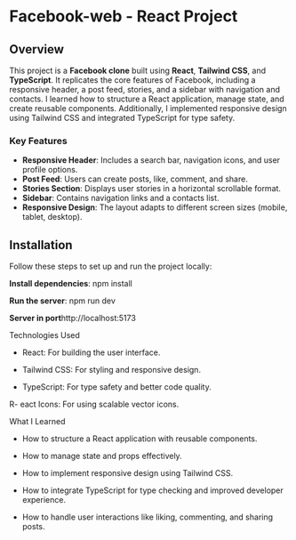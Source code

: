 # Facebook-web - React Project

## Overview
This project is a **Facebook clone** built using **React**, **Tailwind CSS**, and **TypeScript**. It replicates the core features of Facebook, including a responsive header, a post feed, stories, and a sidebar with navigation and contacts. I learned how to structure a React application, manage state, and create reusable components. Additionally, I implemented responsive design using Tailwind CSS and integrated TypeScript for type safety.

### Key Features
- **Responsive Header**: Includes a search bar, navigation icons, and user profile options.
- **Post Feed**: Users can create posts, like, comment, and share.
- **Stories Section**: Displays user stories in a horizontal scrollable format.
- **Sidebar**: Contains navigation links and a contacts list.
- **Responsive Design**: The layout adapts to different screen sizes (mobile, tablet, desktop).

## Installation
Follow these steps to set up and run the project locally:

**Install dependencies**: npm install

**Run the server**: npm run dev

**Server in port**http://localhost:5173

Technologies Used

- React: For building the user interface.

- Tailwind CSS: For styling and responsive design.

- TypeScript: For type safety and better code quality.

R- eact Icons: For using scalable vector icons.

What I Learned

- How to structure a React application with reusable components.

- How to manage state and props effectively.

- How to implement responsive design using Tailwind CSS.

- How to integrate TypeScript for type checking and improved developer experience.

- How to handle user interactions like liking, commenting, and sharing posts.